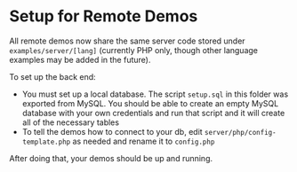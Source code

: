 # Setup for Remote Demos

All remote demos now share the same server code stored under `examples/server/[lang]` (currently PHP only, though other language examples may be added in the future).

To set up the back end:

 - You must set up a local database. The script `setup.sql` in this folder was exported from MySQL. You should be able to create an empty MySQL database with your own credentials and run that script and it will create all of the necessary tables
 - To tell the demos how to connect to your db, edit `server/php/config-template.php` as needed and rename it to `config.php`
 
After doing that, your demos should be up and running.